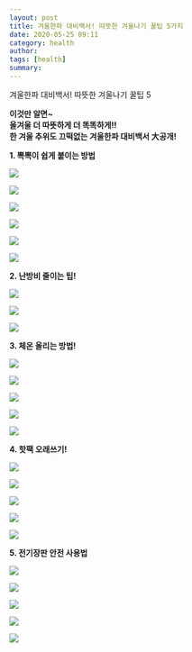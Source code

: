 ```yaml
---
layout: post
title: 겨울한파 대비백서! 따뜻한 겨울나기 꿀팁 5가지
date: 2020-05-25 09:11
category: health
author: 
tags: [health]
summary: 
---
```



겨울한파 대비백서! 따뜻한 겨울나기 꿀팁 5

**이것만 알면~  
올겨울 더 따뜻하게 더 똑똑하게!!  
한 겨울 추위도 끄떡없는 겨울한파 대비백서 大공개!**  
  
**1. 뽁뽁이 쉽게 붙이는 방법**

[![](https://post-phinf.pstatic.net/MjAxODEyMTdfMjE0/MDAxNTQ1MDEwNTI1Mjg2.CfSRv5aIc0n_yoPIlBBzVUde5FPC1NslDot6GBKE96Mg._fF8voHOzz7uyeJFm37KXek2dc4eLwdAsatRaet5mgog.JPEG/1.jpg?type=w1200)](https://post.naver.com/viewer/postView.nhn?volumeNo=17355121&memberNo=175047#)

[![](https://post-phinf.pstatic.net/MjAxODEyMTdfMTIg/MDAxNTQ1MDEwNTA5MjU1.VJkyQyQjV1JwoZNcHOCxnR4Xfqvpr8LKCI7RxZDMB0wg.Hru7NXRfR63UE-bXMFvV_xmSkRQWjL8vjRmMuw9ryosg.JPEG/2.jpg?type=w1200)](https://post.naver.com/viewer/postView.nhn?volumeNo=17355121&memberNo=175047#)

[![](https://post-phinf.pstatic.net/MjAxODEyMTdfMjU0/MDAxNTQ1MDEwNTA3ODY1.QAUyJw0scx6GpQjoAYWOkSIfLG6GZLLYrW-Ol1W-iKcg.9O8RDrtBTGLOXUU4K5wD-HZEDBZQ0F_afdIsLVj-L0Mg.JPEG/3.jpg?type=w1200)](https://post.naver.com/viewer/postView.nhn?volumeNo=17355121&memberNo=175047#)

[![](https://post-phinf.pstatic.net/MjAxODEyMTdfMTgy/MDAxNTQ1MDEwNTA4MDk2.CLYsk-eSCnyjntTerffB3bwc4f0Ll2BAQfKK4n31Wwcg.sr15b70bPhdaXVnqw9xkrga2f_H9cOo5fsP3OmW9Bwsg.JPEG/4.jpg?type=w1200)](https://post.naver.com/viewer/postView.nhn?volumeNo=17355121&memberNo=175047#)

[![](https://post-phinf.pstatic.net/MjAxODEyMTdfMjUg/MDAxNTQ1MDEwNTA4MTAy.1LjRDFz3T_V2KnQbG6pMNOOeRQJMhaIDyBnRJRVQyaEg.bWEcQ_w8iFfkT1WM9JOkE23UwA237IEIP6AeS4cYEiAg.JPEG/5.jpg?type=w1200)](https://post.naver.com/viewer/postView.nhn?volumeNo=17355121&memberNo=175047#)

[![](https://post-phinf.pstatic.net/MjAxODEyMTdfMTQ1/MDAxNTQ1MDEwNTA4MDg3.crwkTv5lZiqOYMyDhENu7vtLcvQ6AD6qM9i10l1h5i0g.jI9-2iCV2SE4mKJ4VAOL1IJIKkHn-M-3ofgSy2-OZOAg.JPEG/6.jpg?type=w1200)](https://post.naver.com/viewer/postView.nhn?volumeNo=17355121&memberNo=175047#)

  
**2. 난방비 줄이는 팁!**

[![](https://post-phinf.pstatic.net/MjAxODEyMTdfMTUz/MDAxNTQ1MDEwNTA4MDQ3.rd2HZBr5vWqQTc92lJ9hHRNATruuLh1oxiBspv5lkYYg.eK6KBPfPDKfenbQgdPc3v6nYA93HlWr6MOPbx62njNQg.JPEG/7.jpg?type=w1200)](https://post.naver.com/viewer/postView.nhn?volumeNo=17355121&memberNo=175047#)

[![](https://post-phinf.pstatic.net/MjAxODEyMTdfMjM2/MDAxNTQ1MDEwNTA4MTAx.AX0H5UShtov2gzoNmI49US93Tky6dbnML8VwWb8Qr7kg.zZ6nKEZUXz2sFNSN0PHsCKqgyEi6koB-DcfSo6NHwWwg.JPEG/8.jpg?type=w1200)](https://post.naver.com/viewer/postView.nhn?volumeNo=17355121&memberNo=175047#)

[![](https://post-phinf.pstatic.net/MjAxODEyMTdfMzQg/MDAxNTQ1MDEwNTA4MTA4.ChDZc9PYNOiZhvA4fxc--RXTm_mnk8vwfXZ4_9W6TZgg.B-9SW063rH9TxUmdsIrzATEn6IUXIbxwBnvpua2W2Swg.JPEG/9.jpg?type=w1200)](https://post.naver.com/viewer/postView.nhn?volumeNo=17355121&memberNo=175047#)

  
  
**3. 체온 올리는 방법!**

[![](https://post-phinf.pstatic.net/MjAxODEyMTdfNDYg/MDAxNTQ1MDEwNTA4MzE4.FS6owe5OQal5sGZhZptmFW228AhfyGl_ZllDTQel_K8g.7Q98McHKYkwq2dnY1jl2na3A7TdZCUaoGfa2pom_W5Ag.JPEG/10.jpg?type=w1200)](https://post.naver.com/viewer/postView.nhn?volumeNo=17355121&memberNo=175047#)

[![](https://post-phinf.pstatic.net/MjAxODEyMTdfMjk4/MDAxNTQ1MDEwNTA4MzY5.PDkQIKcuHWsvEHGxsEdmEzNooBQnnVXjz8uAxViMbQsg.piY79nSOMRYfffngv2My2W2rTK5QAsgfu2zwn1G43Wcg.JPEG/12.jpg?type=w1200)](https://post.naver.com/viewer/postView.nhn?volumeNo=17355121&memberNo=175047#)

[![](https://post-phinf.pstatic.net/MjAxODEyMTdfMTIy/MDAxNTQ1MDEwNTA4Mzc4.RTRRkATuaAxBjvmYoKTLWZBlDGsBO-RQL6lGoE1LMBog.89i8z8dDQqYnGEdCyHdJW_-0CRQLGVh3HDmtY26IjC4g.JPEG/13.jpg?type=w1200)](https://post.naver.com/viewer/postView.nhn?volumeNo=17355121&memberNo=175047#)

[![](https://post-phinf.pstatic.net/MjAxODEyMTdfNTQg/MDAxNTQ1MDEwNTA4NjY1.DQPE6-ll0qkT8I_vnCgXvdoRzWkjNS2DJWk-EQ96oRgg.av40FzEDdTWYyI4PbLtH8SXxDAejOJJkXpee4LoqT0gg.JPEG/17.jpg?type=w1200)](https://post.naver.com/viewer/postView.nhn?volumeNo=17355121&memberNo=175047#)

[![](https://post-phinf.pstatic.net/MjAxODEyMTdfMjE5/MDAxNTQ1MDEwNTA4NjY5.6GoEKmAKED_CYKKhs-z0W4FoXWxFqZUhI-J_0h0a93Ag.lI5cQoUFRr_O6oNAYOQSxnIyYZ7SuhxBJ_KMqbTa0y4g.JPEG/18.jpg?type=w1200)](https://post.naver.com/viewer/postView.nhn?volumeNo=17355121&memberNo=175047#)

  
**4. 핫팩 오래쓰기!**

[![](https://post-phinf.pstatic.net/MjAxODEyMTdfOTUg/MDAxNTQ1MDEwNTA4Njc1.kdIHB1daL20KZf1vdiiYFGMjK9Ec-OM-PRNftLZa3jAg.9a2da9JkB8Q80zugg50VaMQqzL2-97uuI5ZxIJL1T9Ag.JPEG/20.jpg?type=w1200)](https://post.naver.com/viewer/postView.nhn?volumeNo=17355121&memberNo=175047#)

[![](https://post-phinf.pstatic.net/MjAxODEyMTdfMTUg/MDAxNTQ1MDEwNTA4Njg1.wfdI6GFeERrlo33HSN68J3km6OCSaCm_JZqdGlbLN4Ug.YcwtEOF4161GutGJgz4IemB1PeDXBa0i18-lPU99yH8g.JPEG/21.jpg?type=w1200)](https://post.naver.com/viewer/postView.nhn?volumeNo=17355121&memberNo=175047#)

[![](https://post-phinf.pstatic.net/MjAxODEyMTdfMjA2/MDAxNTQ1MDEwNTA4Njg1.jGChts1wJv5Im39qte7bxxFZI8qr-QL_7I0yIhMJBV0g.c_AhFwwCo7LNaepLwsF6EA1YTp72KL6vWGNJui-IogAg.JPEG/22.jpg?type=w1200)](https://post.naver.com/viewer/postView.nhn?volumeNo=17355121&memberNo=175047#)

[![](https://post-phinf.pstatic.net/MjAxODEyMTdfMTkz/MDAxNTQ1MDExMDM1NDA2.hQHuZSeavYULLgxLpRw2IFYD4Zcd93Pivn5QuLdxgPAg.gBkDF_Xoa-7-oRrqGbPsbbajfXpc6LlkVwiwVCIV8Vcg.JPEG/1214_%EA%B2%A8%EC%9A%B8%ED%95%9C%ED%8C%8C%EB%8C%80%EB%B9%84%EB%B0%B1%EC%84%9C_%EC%B5%9C%EC%A2%851.mp4_000126219.jpg?type=w1200)](https://post.naver.com/viewer/postView.nhn?volumeNo=17355121&memberNo=175047#)

[![](https://post-phinf.pstatic.net/MjAxODEyMTdfMTkg/MDAxNTQ1MDExNzUxMjky.OSNFCiGhiGDIVmY1P-xvgbsoWwpMfFLNLS4fOK4v3Asg.k_41YCLG5-xPgECh2oXoUv8FZjLUk2J89nu66I64v2Ig.JPEG/1214_%EA%B2%A8%EC%9A%B8%ED%95%9C%ED%8C%8C%EB%8C%80%EB%B9%84%EB%B0%B1%EC%84%9C_%EC%B5%9C%EC%A2%851.mp4_000129243.jpg?type=w1200)](https://post.naver.com/viewer/postView.nhn?volumeNo=17355121&memberNo=175047#)

  
**5. 전기장판 안전 사용법**

[![](https://post-phinf.pstatic.net/MjAxODEyMTdfMTgy/MDAxNTQ1MDEwNTA4OTc0.DpViZT_TOYeUdGnyI9ePvLnWXPGqfxXxjWEHteCFUYwg.46VDtbRjcJCDKBdpYDEdwCud-pxN2a9xSMGZHBpaXH4g.JPEG/24.jpg?type=w1200)](https://post.naver.com/viewer/postView.nhn?volumeNo=17355121&memberNo=175047#)

[![](https://post-phinf.pstatic.net/MjAxODEyMTdfNzIg/MDAxNTQ1MDEwNTA4OTky.0LlOBevQx5pT4Rv4fRQ-XGatWdu_7W-m-b04AYtd43gg.zsTrvLD6J_1h5HurKnZuOB_1WPyUQKSfPO-01K6TNPwg.JPEG/25.jpg?type=w1200)](https://post.naver.com/viewer/postView.nhn?volumeNo=17355121&memberNo=175047#)

[![](https://post-phinf.pstatic.net/MjAxODEyMTdfMTg5/MDAxNTQ1MDEwNTA4OTkx.Qih_JHPzu4iQp0Odc8a40oy0bezA0gJPYQkk7f0dxUMg.Xvltqa5ffG6UdWR_GFyG3oipi1qz0LL-BZVMmP8c7tsg.JPEG/26.jpg?type=w1200)](https://post.naver.com/viewer/postView.nhn?volumeNo=17355121&memberNo=175047#)

[![](https://post-phinf.pstatic.net/MjAxODEyMTdfMjg2/MDAxNTQ1MDEwNTA4OTg4.b0SzOGhENk9fMxvKHz8w-iXgo_UFQn13k7esFfQGfbUg.Q5RhjyqU9fEKE1m9M7q9BKYEMv6UkUMtC14YnY0rtOYg.JPEG/27.jpg?type=w1200)](https://post.naver.com/viewer/postView.nhn?volumeNo=17355121&memberNo=175047#)

[![](https://post-phinf.pstatic.net/MjAxODEyMTdfMjQz/MDAxNTQ1MDEwNTA4OTg4.e1hHZBRJ-4sxxhCqToTAB1zKg18BMHkaU5L9elKNoMcg.AwmXZ_Bx9DmsEyB4-HDr50fmU2je4X4FK0KIJMv_l54g.JPEG/28.jpg?type=w1200)](https://post.naver.com/viewer/postView.nhn?volumeNo=17355121&memberNo=175047#)